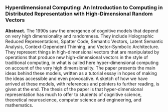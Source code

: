 ### Hyperdimensional Computing: An Introduction to Computing in Distributed Representation with High-Dimensional Random Vectors

**Abstract.** The 1990s saw the emergence of cognitive models that depend on very high dimensionality and randomness. They include Holographic Reduced Representations, Spatter Code, Semantic Vectors, Latent Semantic Analysis, Context-Dependent Thinning, and Vector-Symbolic Architecture. They represent things in high-dimensional vectors that are manipulated by operations that produce new high-dimensional vectors in the style of traditional computing, in what is called here hyper-dimensional computing on account of the very high dimensionality. The paper presents the main ideas behind these models, written as a tutorial essay in hopes of making the ideas accessible and even provocative. A sketch of how we have arrived at these models, with references and pointers to further reading, is given at the end. The thesis of the paper is that hyper-dimensional representation has much to offer to students of cognitive science, theoretical neuroscience, computer science and engineering, and mathematics.
